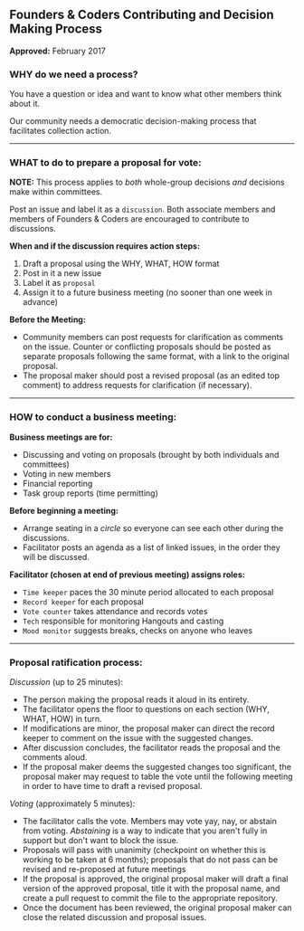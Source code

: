 ## Founders & Coders Contributing and Decision Making Process  
**Approved:** February 2017 

### WHY do we need a process?

You have a question or idea and want to know what other members think about it. 

Our community needs a democratic decision-making process that facilitates collection action.

---

### WHAT to do to prepare a proposal for vote:

**NOTE:** This process applies to _both_ whole-group decisions _and_ decisions make within committees.

Post an issue and label it as a `discussion`. Both associate members and members of Founders & Coders are encouraged to contribute to discussions.

**When and if the discussion requires action steps:**

1. Draft a proposal using the WHY, WHAT, HOW format
1. Post in it a new issue
1. Label it as `proposal`
1. Assign it to a future business meeting (no sooner than one week in advance)

**Before the Meeting:**

- Community members can post requests for clarification as comments on the issue. Counter or conflicting proposals should be posted as separate proposals following the same format, with a link to the original proposal.
- The proposal maker should post a revised proposal (as an edited top comment) to address requests for clarification (if necessary).

---

### HOW to conduct a business meeting:

**Business meetings are for:**
- Discussing and voting on proposals (brought by both individuals and committees)
- Voting in new members
- Financial reporting
- Task group reports (time permitting) 

**Before beginning a meeting:**
- Arrange seating in a _circle_ so everyone can see each other during the discussions.
- Facilitator posts an agenda as a list of linked issues, in the order they will be discussed. 

**Facilitator (chosen at end of previous meeting) assigns roles:**
- `Time keeper` paces the 30 minute period allocated to each proposal
- `Record keeper` for each proposal
- `Vote counter` takes attendance and records votes
- `Tech` responsible for monitoring Hangouts and casting
- `Mood monitor` suggests breaks, checks on anyone who leaves

---

### Proposal ratification process:

_Discussion_ (up to 25 minutes):

- The person making the proposal reads it aloud in its entirety.
- The facilitator opens the floor to questions on each section (WHY, WHAT, HOW) in turn.
- If modifications are minor, the proposal maker can direct the record keeper to comment on the issue with the suggested changes.
- After discussion concludes, the facilitator reads the proposal and the comments aloud.
- If the proposal maker deems the suggested changes too significant, the proposal maker may request to table the vote until the following meeting in order to have time to draft a revised proposal.

_Voting_ (approximately 5 minutes):

- The facilitator calls the vote. Members may vote yay, nay, or abstain from voting. _Abstaining_ is a way to indicate that you aren't fully in support but don't want to block the issue. 
- Proposals will pass with unanimity (checkpoint on whether this is working to be taken at 6 months); proposals that do not pass can be revised and re-proposed at future meetings
- If the proposal is approved, the original proposal maker will draft a final version of the approved proposal, title it with the proposal name, and create a pull request to commit the file to the appropriate repository. 
- Once the document has been reviewed, the original proposal maker can close the related discussion and proposal issues.
